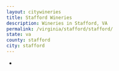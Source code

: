 ```yaml
---
layout: citywineries
title: Stafford Wineries
description: Wineries in Stafford, VA
permalink: /virginia/stafford/stafford/
state: va
county: stafford
city: stafford
---
```

-
